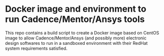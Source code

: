# Docker image and environment to run Cadence/Mentor/Ansys tools

This repo contains a build script to create a Docker image based on CentOS image to allow Cadence/Mentor/Ansys (and possibly more) electronic design softwares to run in a sandboxed environment with their RedHat system requirements satisfied.
